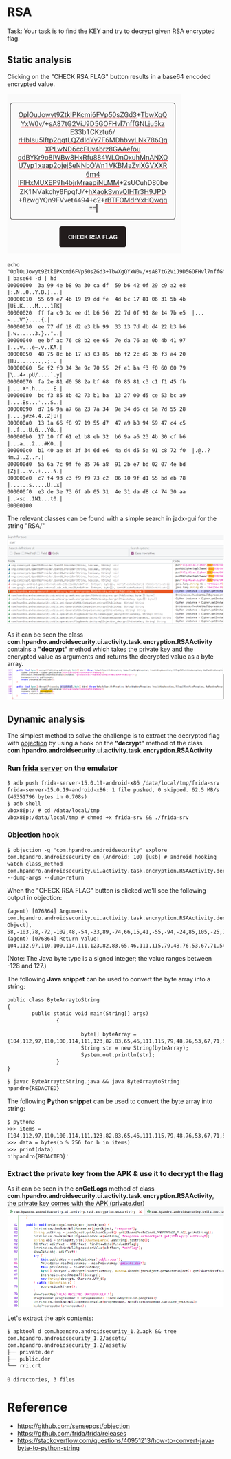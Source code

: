# RSA
Task: Your task is to find the KEY and try to decrypt given RSA encrypted flag.

## Static analysis
Clicking on the "CHECK RSA FLAG" button results in a base64 encoded encrypted value.

![img](https://github.com/cygnus-xr1/hpAndro_CTF_walkthrough/blob/main/challenges/asymetric_encryption/img/encrypted_flag.png?raw=true)

```
echo "OplOuJowyt9ZtkIPKcmi6FVp50sZGd3+TbwXgQYxW0v/+sA87tG2ViJ9D5GOFHvl7nffGNLju5kzE33b1CKztu6/rHbIsu5lftp2qgtLQZdIdYy7F6MDhbvyLNk786QgXPLwND6ccFUv4brz8GAAefougdBYKr9o8IWBw8HxRfu884WLQnOxuhMnANXOU7yp1xaap2ojejSeNNbOWn1VKBMaZviXGVXXR6m4lFlHxMUXEP9h4bjrMraapiNLMM+2sUCuhD80beZK1NVakchy8FpqfJ/+hXaokSvnvQIHTr3H9JPD+flzwgYQn9FVvet4494+c2+rBTFOMdrYxHQwqg==" | base64 -d | hd
00000000  3a 99 4e b8 9a 30 ca df  59 b6 42 0f 29 c9 a2 e8  |:.N..0..Y.B.)...|
00000010  55 69 e7 4b 19 19 dd fe  4d bc 17 81 06 31 5b 4b  |Ui.K....M....1[K|
00000020  ff fa c0 3c ee d1 b6 56  22 7d 0f 91 8e 14 7b e5  |...<...V"}....{.|
00000030  ee 77 df 18 d2 e3 bb 99  33 13 7d db d4 22 b3 b6  |.w......3.}.."..|
00000040  ee bf ac 76 c8 b2 ee 65  7e da 76 aa 0b 4b 41 97  |...v...e~.v..KA.|
00000050  48 75 8c bb 17 a3 03 85  bb f2 2c d9 3b f3 a4 20  |Hu........,.;.. |
00000060  5c f2 f0 34 3e 9c 70 55  2f e1 ba f3 f0 60 00 79  |\..4>.pU/....`.y|
00000070  fa 2e 81 d0 58 2a bf 68  f0 85 81 c3 c1 f1 45 fb  |....X*.h......E.|
00000080  bc f3 85 8b 42 73 b1 ba  13 27 00 d5 ce 53 bc a9  |....Bs...'...S..|
00000090  d7 16 9a a7 6a 23 7a 34  9e 34 d6 ce 5a 7d 55 28  |....j#z4.4..Z}U(|
000000a0  13 1a 66 f8 97 19 55 d7  47 a9 b8 94 59 47 c4 c5  |..f...U.G...YG..|
000000b0  17 10 ff 61 e1 b8 eb 32  b6 9a a6 23 4b 30 cf b6  |...a...2...#K0..|
000000c0  b1 40 ae 84 3f 34 6d e6  4a d4 d5 5a 91 c8 72 f0  |.@..?4m.J..Z..r.|
000000d0  5a 6a 7c 9f fe 85 76 a8  91 2b e7 bd 02 07 4e bd  |Zj|...v..+....N.|
000000e0  c7 f4 93 c3 f9 f9 73 c2  06 10 9f d1 55 bd eb 78  |......s.....U..x|
000000f0  e3 de 3e 73 6f ab 05 31  4e 31 da d8 c4 74 30 aa  |..>so..1N1...t0.|
00000100
```

The relevant classes can be found with a simple search in jadx-gui for the string "RSA/"

![img](https://github.com/cygnus-xr1/hpAndro_CTF_walkthrough/blob/main/challenges/asymetric_encryption/img/rsa_relevant_classes.png?raw=true)

As it can be seen the class **com.hpandro.androidsecurity.ui.activity.task.encryption.RSAActivity** contains a **"decrypt"** method which takes the private key and the encrypted value as arguments and returns the decrypted value as a byte array.
![img](https://github.com/cygnus-xr1/hpAndro_CTF_walkthrough/blob/main/challenges/asymetric_encryption/img/rsa_enc_dec_methods.png?raw=true)

## Dynamic analysis
The simplest method to solve the challenge is to extract the decrypted flag with [objection](https://github.com/sensepost/objection) by using a hook on the **"decrypt"** method of the class **com.hpandro.androidsecurity.ui.activity.task.encryption.RSAActivity**

### Run [frida server](https://github.com/frida/frida/releases) on the emulator
```
$ adb push frida-server-15.0.19-android-x86 /data/local/tmp/frida-srv
frida-server-15.0.19-android-x86: 1 file pushed, 0 skipped. 62.5 MB/s (46351796 bytes in 0.708s)
$ adb shell
vbox86p:/ # cd /data/local/tmp
vbox86p:/data/local/tmp # chmod +x frida-srv && ./frida-srv
```

### Objection hook
```
$ objection -g "com.hpandro.androidsecurity" explore                                                                                                                  
com.hpandro.androidsecurity on (Android: 10) [usb] # android hooking watch class_method com.hpandro.androidsecurity.ui.activity.task.encryption.RSAActivity.decrypt --dump-args --dump-return
```

When the "CHECK RSA FLAG" button is clicked we'll see the following output in objection:
```
(agent) [076864] Arguments com.hpandro.androidsecurity.ui.activity.task.encryption.RSAActivity.decrypt([object Object], 58,-103,78,-72,-102,48,-54,-33,89,-74,66,15,41,-55,-94,-24,85,105,-25,75,25,25,-35,-2,77,-68,23,-127,6,49,91,75,-1,-6,-64,60,-18,-47,-74,86,34,125,15,-111,-114,20,123,-27,-18,119,-33,24,-46,-29,-69,-103,51,19,125,-37,-44,34,-77,-74,-18,-65,-84,118,-56,-78,-18,101,126,-38,118,-86,11,75,65,-105,72,117,-116,-69,23,-93,3,-123,-69,-14,44,-39,59,-13,-92,32,92,-14,-16,52,62,-100,112,85,47,-31,-70,-13,-16,96,0,121,-6,46,-127,-48,88,42,-65,104,-16,-123,-127,-61,-63,-15,69,-5,-68,-13,-123,-117,66,115,-79,-70,19,39,0,-43,-50,83,-68,-87,-41,22,-102,-89,106,35,122,52,-98,52,-42,-50,90,125,85,40,19,26,102,-8,-105,25,85,-41,71,-87,-72,-108,89,71,-60,-59,23,16,-1,97,-31,-72,-21,50,-74,-102,-90,35,75,48,-49,-74,-79,64,-82,-124,63,52,109,-26,74,-44,-43,90,-111,-56,114,-16,90,106,124,-97,-2,-123,118,-88,-111,43,-25,-67,2,7,78,-67,-57,-12,-109,-61,-7,-7,115,-62,6,16,-97,-47,85,-67,-21,120,-29,-34,62,115,111,-85,5,49,78,49,-38,-40,-60,116,48,-86)
(agent) [076864] Return Value: 104,112,97,110,100,114,111,123,82,83,65,46,111,115,79,48,76,53,67,71,54,90,101,120,49,104,111,57,113,121,54,69,71,102,102,56,85,106,86,100,69,87,56,72,125
```

(Note: The Java byte type is a signed integer; the value ranges between -128 and 127.)

The following **Java snippet** can be used to convert the byte array into a string:
```
public class ByteArraytoString
{
        public static void main(String[] args)
                {

                        byte[] byteArray = {104,112,97,110,100,114,111,123,82,83,65,46,111,115,79,48,76,53,67,71,54,90,101,120,49,104,111,57,113,121,54,69,71,102,102,56,85,106,86,100,69,87,56,72,125};
                        String str = new String(byteArray);
                        System.out.println(str);
                }
}
```
```
$ javac ByteArraytoString.java && java ByteArraytoString
hpandro{REDACTED}
```

The following **Python snippet** can be used to convert the byte array into string:
```
$ python3
>>> items = [104,112,97,110,100,114,111,123,82,83,65,46,111,115,79,48,76,53,67,71,54,90,101,120,49,104,111,57,113,121,54,69,71,102,102,56,85,106,86,100,69,87,56,72,125]
>>> data = bytes(b % 256 for b in items)                                                     
>>> print(data)
b'hpandro{REDACTED}'
```

### Extract the private key from the APK & use it to decrypt the flag
As it can be seen in the **onGetLogs** method of class **com.hpandro.androidsecurity.ui.activity.task.encryption.RSAActivity**, the private key comes with the APK (private.der)
![img](https://github.com/cygnus-xr1/hpAndro_CTF_walkthrough/blob/main/challenges/asymetric_encryption/img/rsa_privatekeyfile.png?raw=true)

Let's extract the apk contents:
```
$ apktool d com.hpandro.androidsecurity_1.2.apk && tree com.hpandro.androidsecurity_1.2/assets/
com.hpandro.androidsecurity_1.2/assets/
├── private.der
├── public.der
└── rri.crt

0 directories, 3 files
```


# Reference
* https://github.com/sensepost/objection
* https://github.com/frida/frida/releases
* https://stackoverflow.com/questions/40951213/how-to-convert-java-byte-to-python-string